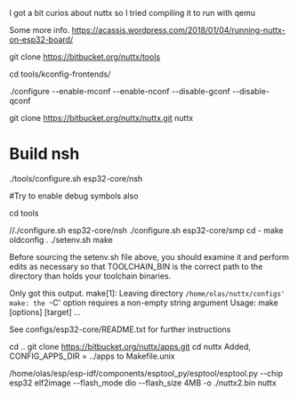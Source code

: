 
I got a bit curios about nuttx so I tried compiling it to run with qemu

Some more info.
https://acassis.wordpress.com/2018/01/04/running-nuttx-on-esp32-board/


git clone https://bitbucket.org/nuttx/tools

cd tools/kconfig-frontends/

./configure --enable-mconf --enable-nconf --disable-gconf --disable-qconf





git clone https://bitbucket.org/nuttx/nuttx.git nuttx

# Build nsh
./tools/configure.sh esp32-core/nsh

#Try to enable debug symbols also


cd tools

//./configure.sh  esp32-core/nsh
./configure.sh  esp32-core/smp
cd -
make oldconfig
. ./setenv.sh
make



  Before sourcing the setenv.sh file above, you should examine it and
  perform edits as necessary so that TOOLCHAIN_BIN is the correct path to
  the directory than holds your toolchain binaries.


Only got this output.
make[1]: Leaving directory `/home/olas/nuttx/configs'
make: the `-C' option requires a non-empty string argument
Usage: make [options] [target] ...

See configs/esp32-core/README.txt for further instructions

cd ..
git clone https://bitbucket.org/nuttx/apps.git
cd nuttx
Added,
CONFIG_APPS_DIR = ../apps
to Makefile.unix



/home/olas/esp/esp-idf/components/esptool_py/esptool/esptool.py --chip esp32 elf2image --flash_mode dio --flash_size 4MB -o ./nuttx2.bin nuttx

